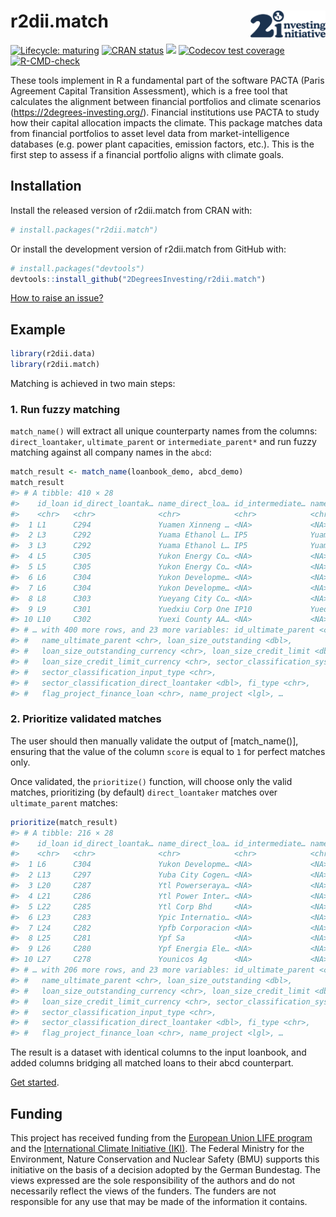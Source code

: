 
<!-- README.md is generated from README.Rmd. Please edit that file -->

# r2dii.match <img src="man/figures/logo.svg" align="right" width="120" />

<!-- badges: start -->

[![Lifecycle:
maturing](https://img.shields.io/badge/lifecycle-maturing-blue.svg)](https://lifecycle.r-lib.org/articles/stages.html)
[![CRAN
status](https://www.r-pkg.org/badges/version/r2dii.match)](https://CRAN.R-project.org/package=r2dii.match)
[![](https://cranlogs.r-pkg.org/badges/grand-total/r2dii.match)](https://CRAN.R-project.org/package=r2dii.match)
[![Codecov test
coverage](https://codecov.io/gh/2DegreesInvesting/r2dii.match/branch/main/graph/badge.svg)](https://app.codecov.io/gh/2DegreesInvesting/r2dii.match?branch=main)
[![R-CMD-check](https://github.com/2DegreesInvesting/r2dii.match/actions/workflows/R-CMD-check.yaml/badge.svg)](https://github.com/2DegreesInvesting/r2dii.match/actions/workflows/R-CMD-check.yaml)
<!-- badges: end -->

These tools implement in R a fundamental part of the software PACTA
(Paris Agreement Capital Transition Assessment), which is a free tool
that calculates the alignment between financial portfolios and climate
scenarios (<https://2degrees-investing.org/>). Financial institutions
use PACTA to study how their capital allocation impacts the climate.
This package matches data from financial portfolios to asset level data
from market-intelligence databases (e.g. power plant capacities,
emission factors, etc.). This is the first step to assess if a financial
portfolio aligns with climate goals.

## Installation

Install the released version of r2dii.match from CRAN with:

``` r
# install.packages("r2dii.match")
```

Or install the development version of r2dii.match from GitHub with:

``` r
# install.packages("devtools")
devtools::install_github("2DegreesInvesting/r2dii.match")
```

[How to raise an
issue?](https://2degreesinvesting.github.io/posts/2020-06-26-instructions-to-raise-an-issue/)

## Example

``` r
library(r2dii.data)
library(r2dii.match)
```

Matching is achieved in two main steps:

### 1\. Run fuzzy matching

`match_name()` will extract all unique counterparty names from the
columns: `direct_loantaker`, `ultimate_parent` or `intermediate_parent*`
and run fuzzy matching against all company names in the `abcd`:

``` r
match_result <- match_name(loanbook_demo, abcd_demo)
match_result 
#> # A tibble: 410 × 28
#>    id_loan id_direct_loantak… name_direct_loa… id_intermediate… name_intermedia…
#>    <chr>   <chr>              <chr>            <chr>            <chr>           
#>  1 L1      C294               Yuamen Xinneng … <NA>             <NA>            
#>  2 L3      C292               Yuama Ethanol L… IP5              Yuama Inc.      
#>  3 L3      C292               Yuama Ethanol L… IP5              Yuama Inc.      
#>  4 L5      C305               Yukon Energy Co… <NA>             <NA>            
#>  5 L5      C305               Yukon Energy Co… <NA>             <NA>            
#>  6 L6      C304               Yukon Developme… <NA>             <NA>            
#>  7 L6      C304               Yukon Developme… <NA>             <NA>            
#>  8 L8      C303               Yueyang City Co… <NA>             <NA>            
#>  9 L9      C301               Yuedxiu Corp One IP10             Yuedxiu Group   
#> 10 L10     C302               Yuexi County AA… <NA>             <NA>            
#> # … with 400 more rows, and 23 more variables: id_ultimate_parent <chr>,
#> #   name_ultimate_parent <chr>, loan_size_outstanding <dbl>,
#> #   loan_size_outstanding_currency <chr>, loan_size_credit_limit <dbl>,
#> #   loan_size_credit_limit_currency <chr>, sector_classification_system <chr>,
#> #   sector_classification_input_type <chr>,
#> #   sector_classification_direct_loantaker <dbl>, fi_type <chr>,
#> #   flag_project_finance_loan <chr>, name_project <lgl>, …
```

### 2\. Prioritize validated matches

The user should then manually validate the output of \[match\_name()\],
ensuring that the value of the column `score` is equal to `1` for
perfect matches only.

Once validated, the `prioritize()` function, will choose only the valid
matches, prioritizing (by default) `direct_loantaker` matches over
`ultimate_parent` matches:

``` r
prioritize(match_result)
#> # A tibble: 216 × 28
#>    id_loan id_direct_loantak… name_direct_loa… id_intermediate… name_intermedia…
#>    <chr>   <chr>              <chr>            <chr>            <chr>           
#>  1 L6      C304               Yukon Developme… <NA>             <NA>            
#>  2 L13     C297               Yuba City Cogen… <NA>             <NA>            
#>  3 L20     C287               Ytl Powerseraya… <NA>             <NA>            
#>  4 L21     C286               Ytl Power Inter… <NA>             <NA>            
#>  5 L22     C285               Ytl Corp Bhd     <NA>             <NA>            
#>  6 L23     C283               Ypic Internatio… <NA>             <NA>            
#>  7 L24     C282               Ypfb Corporacion <NA>             <NA>            
#>  8 L25     C281               Ypf Sa           <NA>             <NA>            
#>  9 L26     C280               Ypf Energia Ele… <NA>             <NA>            
#> 10 L27     C278               Younicos Ag      <NA>             <NA>            
#> # … with 206 more rows, and 23 more variables: id_ultimate_parent <chr>,
#> #   name_ultimate_parent <chr>, loan_size_outstanding <dbl>,
#> #   loan_size_outstanding_currency <chr>, loan_size_credit_limit <dbl>,
#> #   loan_size_credit_limit_currency <chr>, sector_classification_system <chr>,
#> #   sector_classification_input_type <chr>,
#> #   sector_classification_direct_loantaker <dbl>, fi_type <chr>,
#> #   flag_project_finance_loan <chr>, name_project <lgl>, …
```

The result is a dataset with identical columns to the input loanbook,
and added columns bridging all matched loans to their abcd counterpart.

[Get
started](https://2degreesinvesting.github.io/r2dii.match/articles/r2dii-match.html).

## Funding

This project has received funding from the [European Union LIFE
program](https://wayback.archive-it.org/12090/20210412123959/https://ec.europa.eu/easme/en/)
and the [International Climate Initiative
(IKI)](https://www.international-climate-initiative.com/en/search-project/).
The Federal Ministry for the Environment, Nature Conservation and
Nuclear Safety (BMU) supports this initiative on the basis of a decision
adopted by the German Bundestag. The views expressed are the sole
responsibility of the authors and do not necessarily reflect the views
of the funders. The funders are not responsible for any use that may be
made of the information it contains.
